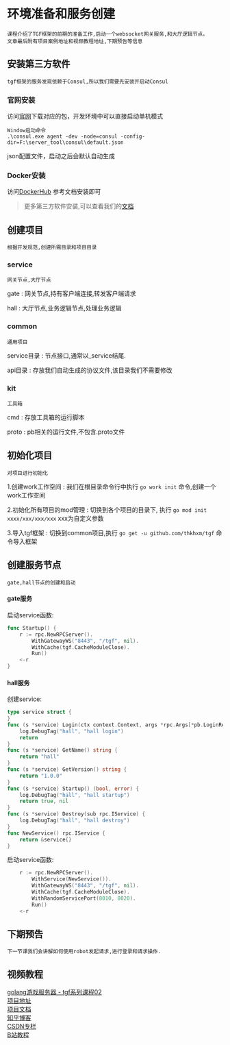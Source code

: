 
# 环境准备和服务创建
    课程介绍了TGF框架的前期的准备工作,启动一个websocket网关服务,和大厅逻辑节点。
    文章最后附有项目案例地址和视频教程地址,下期预告等信息


## 安装第三方软件
    tgf框架的服务发现依赖于Consul,所以我们需要先安装并启动Consul

### 官网安装
访问[官网](https://developer.hashicorp.com/consul/downloads)下载对应的包，开发环境中可以直接启动单机模式

```
Window启动命令 
.\consul.exe agent -dev -node=consul -config-dir=F:\server_tool\consul\default.json  
```
json配置文件，启动之后会默认自动生成

### Docker安装
访问[DockerHub](https://hub.docker.com/_/consul) 参考文档安装即可

> 更多第三方软件安装,可以查看我们的[文档](Build-workspace.md)


## 创建项目
    根据开发规范,创建所需目录和项目目录

### service
    网关节点,大厅节点

gate
: 网关节点,持有客户端连接,转发客户端请求

hall
: 大厅节点,业务逻辑节点,处理业务逻辑


### common
    通用项目

service目录
: 节点接口,通常以_service结尾.

api目录
: 存放我们自动生成的协议文件,该目录我们不需要修改

### kit
    工具箱

cmd
: 存放工具箱的运行脚本

proto
: pb相关的运行文件,不包含.proto文件

## 初始化项目
    对项目进行初始化
1.创建work工作空间
: 我们在根目录命令行中执行 `go work init` 命令,创建一个work工作空间

2.初始化所有项目的mod管理
: 切换到各个项目的目录下, 执行 `go mod init xxxx/xxx/xxx/xxx` xxx为自定义参数

3.导入tgf框架
: 切换到common项目,执行 `go get -u github.com/thkhxm/tgf` 命令导入框架

## 创建服务节点
    gate,hall节点的创建和启动

#### gate服务
启动service函数:
```Go
func Startup() {
	r := rpc.NewRPCServer().
		WithGatewayWS("8443", "/tgf", nil).
		WithCache(tgf.CacheModuleClose).
		Run()
	<-r
}
```


#### hall服务
创建service:
```Go
type service struct {
}
func (s *service) Login(ctx context.Context, args *rpc.Args[*pb.LoginRequest], reply *rpc.Reply[*pb.LoginResponse]) (err error) {
	log.DebugTag("hall", "hall login")
	return
}
func (s *service) GetName() string {
	return "hall"
}
func (s *service) GetVersion() string {
	return "1.0.0"
}
func (s *service) Startup() (bool, error) {
	log.DebugTag("hall", "hall startup")
	return true, nil
}
func (s *service) Destroy(sub rpc.IService) {
	log.DebugTag("hall", "hall destroy")
}
func NewService() rpc.IService {
	return &service{}
}
```
启动service函数:
```Go
	r := rpc.NewRPCServer().
		WithService(NewService()).
		WithGatewayWS("8443", "/tgf", nil).
		WithCache(tgf.CacheModuleClose).
		WithRandomServicePort(8010, 8020).
		Run()
	<-r
```

## 下期预告
    下一节课我们会讲解如何使用robot发起请求,进行登录和请求操作.

## 视频教程

[golang游戏服务器 - tgf系列课程02](https://www.bilibili.com/video/BV1a64y157DQ/)  
[项目地址](https://github.com/thkhxm/tgf)  
[项目文档](https://thkhxm.github.io/tgf_writerside/starter-topic.html)  
[知乎博客](https://www.zhihu.com/people/tim-30-83/posts)  
[CSDN专栏](https://blog.csdn.net/thkhxm/category_12520142.html)  
[B站教程](https://space.bilibili.com/64497732/channel/seriesdetail?sid=3815364)  


